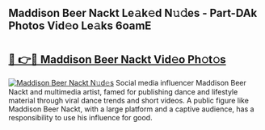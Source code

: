 ## Maddison Beer Nackt Le𝚊k𝚎d N𝚞𝚍es - Part-DAk Photos Vid𝚎o Le𝚊ks 6oamE

# <h2><a href="http://fb2pa1.evod.top/?m=Maddison+Beer+Nackt">🔗 👉🔴 Maddison Beer Nackt Vid𝚎o Ph𝚘t𝚘s</a></h2>

[![Maddison Beer Nackt N𝚞d𝚎s](https://i.imgur.com/8V9OHl7.gif)](http://fb2pa1.evod.top/?m=Maddison+Beer+Nackt)
Social media influencer Maddison Beer Nackt and multimedia artist, famed for publishing dance and lifestyle material through viral dance trends and short videos. A public figure like Maddison Beer Nackt, with a large platform and a captive audience, has a responsibility to use his influence for good. 

